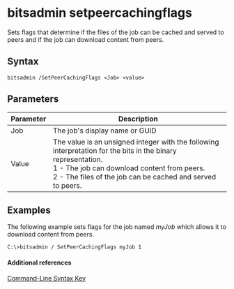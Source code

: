 # bitsadmin setpeercachingflags



Sets flags that determine if the files of the job can be cached and served to peers and if the job can download content from peers.

## Syntax

```
bitsadmin /SetPeerCachingFlags <Job> <value> 
```

## Parameters

|Parameter|Description|
|---------|-----------|
|Job|The job's display name or GUID|
|Value|The value is an unsigned integer with the following interpretation for the bits in the binary representation.</br>1 - The job can download content from peers.</br>2 - The files of the job can be cached and served to peers.|

## <a name="BKMK_examples"></a>Examples

The following example sets flags for the job named *myJob* which allows it to download content from peers.
```
C:\>bitsadmin / SetPeerCachingFlags myJob 1 
```

#### Additional references

[Command-Line Syntax Key](command-line-syntax-key.md)